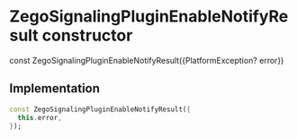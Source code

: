 


# ZegoSignalingPluginEnableNotifyResult constructor






const
ZegoSignalingPluginEnableNotifyResult({PlatformException? error})





## Implementation

```dart
const ZegoSignalingPluginEnableNotifyResult({
  this.error,
});
```








